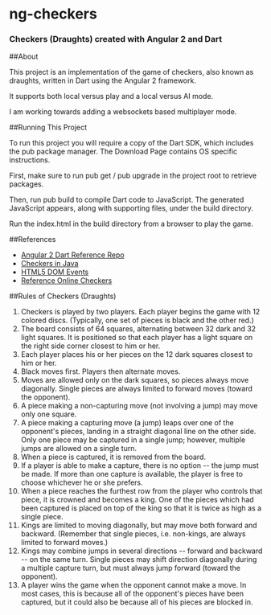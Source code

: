 # ng-checkers

### Checkers (Draughts) created with Angular 2 and Dart

##About

This project is an implementation of the game of checkers, also known as draughts, written in Dart using the Angular 2 framework.

It supports both local versus play and a local versus AI mode.

I am working towards adding a websockets based multiplayer mode.

##Running This Project

To run this project you will require a copy of the Dart SDK, which includes the pub package manager. The Download Page contains OS specific instructions.

First, make sure to run pub get / pub upgrade in the project root to retrieve packages.

Then, run pub build to compile Dart code to JavaScript. The generated JavaScript appears, along with supporting files, under the build directory.

Run the index.html in the build directory from a browser to play the game.

##References

- [Angular 2 Dart Reference Repo](https://github.com/Devin0xFFFFFF/angular2_dart)
- [Checkers in Java](http://math.hws.edu/eck/cs124/javanotes3/source/Checkers.java)
- [HTML5 DOM Events](http://www.w3schools.com/jsref/dom_obj_event.asp)
- [Reference Online Checkers](https://www.mathsisfun.com/games/checkers-2.html)

##Rules of Checkers (Draughts)

1. Checkers is played by two players. Each player begins the game with 12 colored discs. (Typically, one set of pieces is black and the other red.)
2. The board consists of 64 squares, alternating between 32 dark and 32 light squares. It is positioned so that each player has a light square on the right side corner closest to him or her.
3. Each player places his or her pieces on the 12 dark squares closest to him or her.
4. Black moves first. Players then alternate moves.
5. Moves are allowed only on the dark squares, so pieces always move diagonally. Single pieces are always limited to forward moves (toward the opponent).
6. A piece making a non-capturing move (not involving a jump) may move only one square.
7. A piece making a capturing move (a jump) leaps over one of the opponent's pieces, landing in a straight diagonal line on the other side. Only one piece may be captured in a single jump; however, multiple jumps are allowed on a single turn.
8. When a piece is captured, it is removed from the board.
9. If a player is able to make a capture, there is no option -- the jump must be made. If more than one capture is available, the player is free to choose whichever he or she prefers.
10. When a piece reaches the furthest row from the player who controls that piece, it is crowned and becomes a king. One of the pieces which had been captured is placed on top of the king so that it is twice as high as a single piece.
11. Kings are limited to moving diagonally, but may move both forward and backward. (Remember that single pieces, i.e. non-kings, are always limited to forward moves.)
12. Kings may combine jumps in several directions -- forward and backward -- on the same turn. Single pieces may shift direction diagonally during a multiple capture turn, but must always jump forward (toward the opponent).
13. A player wins the game when the opponent cannot make a move. In most cases, this is because all of the opponent's pieces have been captured, but it could also be because all of his pieces are blocked in.
